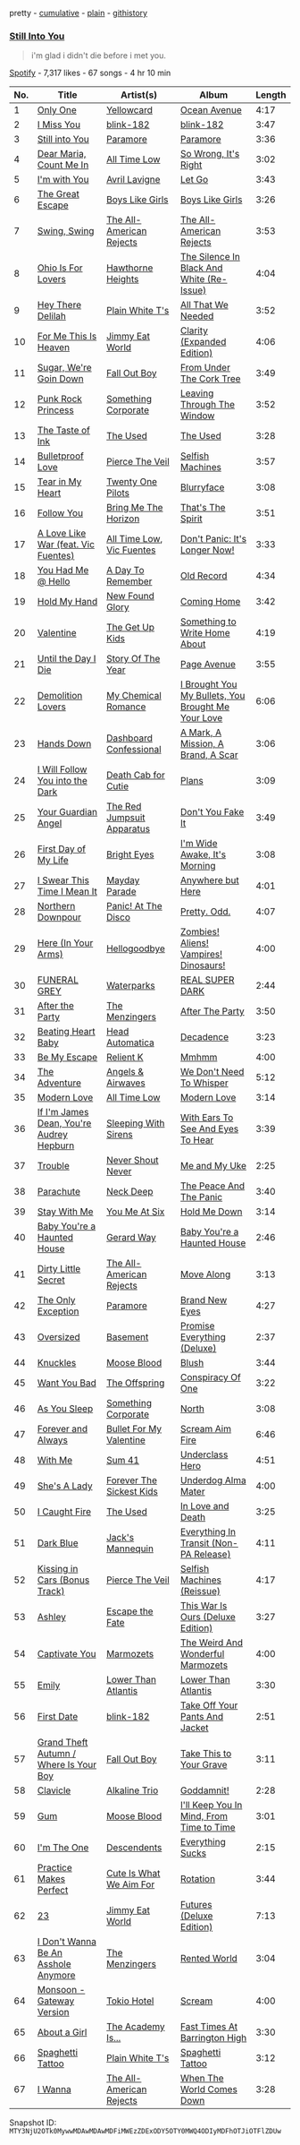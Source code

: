 pretty - [cumulative](/playlists/cumulative/37i9dQZF1DX4EQOUdlKKG2.md) - [plain](/playlists/plain/37i9dQZF1DX4EQOUdlKKG2) - [githistory](https://github.githistory.xyz/mackorone/spotify-playlist-archive/blob/main/playlists/plain/37i9dQZF1DX4EQOUdlKKG2)

### [Still Into You](https://open.spotify.com/playlist/37i9dQZF1DX4EQOUdlKKG2)

> i'm glad i didn't die before i met you.

[Spotify](https://open.spotify.com/user/spotify) - 7,317 likes - 67 songs - 4 hr 10 min

| No. | Title | Artist(s) | Album | Length |
|---|---|---|---|---|
| 1 | [Only One](https://open.spotify.com/track/0gZp88SA5OcujHLDGkxtI3) | [Yellowcard](https://open.spotify.com/artist/3zxKH0qp3nBCuPZCZT5Vaf) | [Ocean Avenue](https://open.spotify.com/album/24IBCzEJlHBI0ioxlSuSPA) | 4:17 |
| 2 | [I Miss You](https://open.spotify.com/track/1oTo3ijRbaDAtrjJrGAPSw) | [blink\-182](https://open.spotify.com/artist/6FBDaR13swtiWwGhX1WQsP) | [blink\-182](https://open.spotify.com/album/6DMUAqxiFfLdqXv0vqcrQA) | 3:47 |
| 3 | [Still into You](https://open.spotify.com/track/1yjY7rpaAQvKwpdUliHx0d) | [Paramore](https://open.spotify.com/artist/74XFHRwlV6OrjEM0A2NCMF) | [Paramore](https://open.spotify.com/album/4sgYpkIASM1jVlNC8Wp9oF) | 3:36 |
| 4 | [Dear Maria, Count Me In](https://open.spotify.com/track/0JJP0IS4w0fJx01EcrfkDe) | [All Time Low](https://open.spotify.com/artist/46gyXjRIvN1NL1eCB8GBxo) | [So Wrong, It's Right](https://open.spotify.com/album/0H4ELcHequ3OligrjWfrZP) | 3:02 |
| 5 | [I'm with You](https://open.spotify.com/track/1jlG3KJ3gdYmhfuySFfpO1) | [Avril Lavigne](https://open.spotify.com/artist/0p4nmQO2msCgU4IF37Wi3j) | [Let Go](https://open.spotify.com/album/3zXjR3y2dUWklKmmp6lEhy) | 3:43 |
| 6 | [The Great Escape](https://open.spotify.com/track/56Tl3UgyZTqfZtvFNS31wm) | [Boys Like Girls](https://open.spotify.com/artist/0vWCyXMrrvMlCcepuOJaGI) | [Boys Like Girls](https://open.spotify.com/album/47ttGApwQx3iAWz8tFFnNj) | 3:26 |
| 7 | [Swing, Swing](https://open.spotify.com/track/003FTlCpBTM4eSqYSWPv4H) | [The All\-American Rejects](https://open.spotify.com/artist/3vAaWhdBR38Q02ohXqaNHT) | [The All\-American Rejects](https://open.spotify.com/album/0TvOeelcHQXYgPcyQiLhyR) | 3:53 |
| 8 | [Ohio Is For Lovers](https://open.spotify.com/track/23DHUWJ7iEieNPMPKvjzBV) | [Hawthorne Heights](https://open.spotify.com/artist/126FigDBtqwS2YsOYMTPQe) | [The Silence In Black And White \(Re\-Issue\)](https://open.spotify.com/album/6ypfxw9fHuwow6dkcA4y1z) | 4:04 |
| 9 | [Hey There Delilah](https://open.spotify.com/track/4RCWB3V8V0dignt99LZ8vH) | [Plain White T's](https://open.spotify.com/artist/1g1yxsNVPhMUl9GrMjEb2o) | [All That We Needed](https://open.spotify.com/album/4vUClKTFaDWnsHE8rK52GY) | 3:52 |
| 10 | [For Me This Is Heaven](https://open.spotify.com/track/64Kk49W8HFh22diWSBVxCr) | [Jimmy Eat World](https://open.spotify.com/artist/3Ayl7mCk0nScecqOzvNp6s) | [Clarity \(Expanded Edition\)](https://open.spotify.com/album/0JfCEzWgcuUxrAUZw5eUT4) | 4:06 |
| 11 | [Sugar, We're Goin Down](https://open.spotify.com/track/2TfSHkHiFO4gRztVIkggkE) | [Fall Out Boy](https://open.spotify.com/artist/4UXqAaa6dQYAk18Lv7PEgX) | [From Under The Cork Tree](https://open.spotify.com/album/5nkUSlIhtoJZMOUlB0sNCp) | 3:49 |
| 12 | [Punk Rock Princess](https://open.spotify.com/track/07oVZP9Er2Fz8S59ePWLyK) | [Something Corporate](https://open.spotify.com/artist/71h7GTahhKcSkQ1ayhTvOD) | [Leaving Through The Window](https://open.spotify.com/album/1yFFvTKFLIJhqa6DhXjzix) | 3:52 |
| 13 | [The Taste of Ink](https://open.spotify.com/track/5jZ1Z2GFTf2gwmFc3qiUxs) | [The Used](https://open.spotify.com/artist/55VydwMyCuGcavwPuhutPL) | [The Used](https://open.spotify.com/album/57d5dFo7oN2yUyGfSKPrRv) | 3:28 |
| 14 | [Bulletproof Love](https://open.spotify.com/track/6bGac1gBHs7kUKihrudMzq) | [Pierce The Veil](https://open.spotify.com/artist/4iJLPqClelZOBCBifm8Fzv) | [Selfish Machines](https://open.spotify.com/album/01dcOm8Whefyve6zChrq9Q) | 3:57 |
| 15 | [Tear in My Heart](https://open.spotify.com/track/3bnVBN67NBEzedqQuWrpP4) | [Twenty One Pilots](https://open.spotify.com/artist/3YQKmKGau1PzlVlkL1iodx) | [Blurryface](https://open.spotify.com/album/3cQO7jp5S9qLBoIVtbkSM1) | 3:08 |
| 16 | [Follow You](https://open.spotify.com/track/6lFUdRItQEsEuD7dSINL47) | [Bring Me The Horizon](https://open.spotify.com/artist/1Ffb6ejR6Fe5IamqA5oRUF) | [That's The Spirit](https://open.spotify.com/album/7FqHuAvmREiIwVXVpZ9ooP) | 3:51 |
| 17 | [A Love Like War \(feat\. Vic Fuentes\)](https://open.spotify.com/track/0TPF6uW7fhMXJPoBERqTy5) | [All Time Low](https://open.spotify.com/artist/46gyXjRIvN1NL1eCB8GBxo), [Vic Fuentes](https://open.spotify.com/artist/1cIpVfuKuPdekPuNqj3icx) | [Don't Panic: It's Longer Now!](https://open.spotify.com/album/7b3JowMC8FK0nToMlD4H1d) | 3:33 |
| 18 | [You Had Me @ Hello](https://open.spotify.com/track/3hdpdPAeU8uhQm6FbUERj9) | [A Day To Remember](https://open.spotify.com/artist/4NiJW4q9ichVqL1aUsgGAN) | [Old Record](https://open.spotify.com/album/2NaruSrhDARhWMQfarl5eG) | 4:34 |
| 19 | [Hold My Hand](https://open.spotify.com/track/0iWZd4aBNd3vNUF6crMiOp) | [New Found Glory](https://open.spotify.com/artist/4ghjRm4M2vChDfTUycx0Ce) | [Coming Home](https://open.spotify.com/album/1rRe0RrLHXpYhOSQeiGgGK) | 3:42 |
| 20 | [Valentine](https://open.spotify.com/track/1Lv33qFAcC8028WWHNNRMM) | [The Get Up Kids](https://open.spotify.com/artist/54Bjxn26WsjfslQbNVtSCm) | [Something to Write Home About](https://open.spotify.com/album/3S0PabpZF2USPmwK8lIRZ8) | 4:19 |
| 21 | [Until the Day I Die](https://open.spotify.com/track/0DKNNR9iDjwfCEpMiFXMJq) | [Story Of The Year](https://open.spotify.com/artist/0KDuKk6YdEu3hR56HtXmxt) | [Page Avenue](https://open.spotify.com/album/4juejyEeCKFskkDA6zhIBW) | 3:55 |
| 22 | [Demolition Lovers](https://open.spotify.com/track/16Fp67kTFhH0XK5Cl6Oz7r) | [My Chemical Romance](https://open.spotify.com/artist/7FBcuc1gsnv6Y1nwFtNRCb) | [I Brought You My Bullets, You Brought Me Your Love](https://open.spotify.com/album/3VSl97ITIbXoFQvx2DQ605) | 6:06 |
| 23 | [Hands Down](https://open.spotify.com/track/6yVSp9H2STyLeOs7pjy2w4) | [Dashboard Confessional](https://open.spotify.com/artist/4ERtgeBbWRkFzIz6LaFCeY) | [A Mark, A Mission, A Brand, A Scar](https://open.spotify.com/album/3I4DmkyMBifLVwrCT3eQ82) | 3:06 |
| 24 | [I Will Follow You into the Dark](https://open.spotify.com/track/3kZC0ZmFWrEHdUCmUqlvgZ) | [Death Cab for Cutie](https://open.spotify.com/artist/0YrtvWJMgSdVrk3SfNjTbx) | [Plans](https://open.spotify.com/album/1NFGnxmeIEBakre4DvLaJq) | 3:09 |
| 25 | [Your Guardian Angel](https://open.spotify.com/track/2Guz1b911CbpG8L92cnglI) | [The Red Jumpsuit Apparatus](https://open.spotify.com/artist/1SImpQO0GbjRgvlwCcCtFo) | [Don't You Fake It](https://open.spotify.com/album/6TyPSzd5rA2rQ9yLJJ1Gg2) | 3:49 |
| 26 | [First Day of My Life](https://open.spotify.com/track/0eBryM7ePQH3Klt3jz8xZd) | [Bright Eyes](https://open.spotify.com/artist/5o206eFLx38glA2bb4zqIU) | [I'm Wide Awake, It's Morning](https://open.spotify.com/album/6MwSuZphL6GmuSVIYUGUF7) | 3:08 |
| 27 | [I Swear This Time I Mean It](https://open.spotify.com/track/2OYTFaOB4D1bWLXaT5mrfH) | [Mayday Parade](https://open.spotify.com/artist/3WfJ1OtrWI7RViX9DMyEGy) | [Anywhere but Here](https://open.spotify.com/album/0JK09CS7SdFERmAiBNjawF) | 4:01 |
| 28 | [Northern Downpour](https://open.spotify.com/track/49SL9f1Kz73p0bzsNPTY4l) | [Panic! At The Disco](https://open.spotify.com/artist/20JZFwl6HVl6yg8a4H3ZqK) | [Pretty\. Odd.](https://open.spotify.com/album/7Hk9WbjPbN1n2GXaK7aldw) | 4:07 |
| 29 | [Here \(In Your Arms\)](https://open.spotify.com/track/1GV98LUEVk1U3LWAkX2Apw) | [Hellogoodbye](https://open.spotify.com/artist/6GH0NzpthMGxu1mcfAkOde) | [Zombies! Aliens! Vampires! Dinosaurs!](https://open.spotify.com/album/6caG763FP5oUCdxklebHh6) | 4:00 |
| 30 | [FUNERAL GREY](https://open.spotify.com/track/4ORdQW5NLKO3b0RUeBMIrs) | [Waterparks](https://open.spotify.com/artist/3QaxveoTiMetZCMp1sftiu) | [REAL SUPER DARK](https://open.spotify.com/album/7exaI7MyauQNCOqbyqU27C) | 2:44 |
| 31 | [After the Party](https://open.spotify.com/track/3cnD0uH9C0AY4oxmb84gpc) | [The Menzingers](https://open.spotify.com/artist/7HWFXU9pHBj0u58yoRwwOJ) | [After The Party](https://open.spotify.com/album/1nzDVfQopF9YBkpPAfUck3) | 3:50 |
| 32 | [Beating Heart Baby](https://open.spotify.com/track/24efdUt3KGbZ6wnBLp6j2n) | [Head Automatica](https://open.spotify.com/artist/2cyaobEho8uxhqLxwG7j6i) | [Decadence](https://open.spotify.com/album/4PQJiFSYykABCgha6bU4O6) | 3:23 |
| 33 | [Be My Escape](https://open.spotify.com/track/5eK5xQl8EGzR5zYkxaDCAn) | [Relient K](https://open.spotify.com/artist/3nJWBJvK7uGvfp4iZh9CkN) | [Mmhmm](https://open.spotify.com/album/4UZTjODd6CvRN1Lx8g6hBV) | 4:00 |
| 34 | [The Adventure](https://open.spotify.com/track/2uuTo18bRgXj3RvlbZKMvU) | [Angels & Airwaves](https://open.spotify.com/artist/7xklw3WodFZiNNmQt3DIgp) | [We Don't Need To Whisper](https://open.spotify.com/album/55drvPTRV1FgJkuaztyS5X) | 5:12 |
| 35 | [Modern Love](https://open.spotify.com/track/4Qjv4VFulw2xS9P5EVLvOp) | [All Time Low](https://open.spotify.com/artist/46gyXjRIvN1NL1eCB8GBxo) | [Modern Love](https://open.spotify.com/album/4q5GY0DRqSNEOb3n3JCigy) | 3:14 |
| 36 | [If I'm James Dean, You're Audrey Hepburn](https://open.spotify.com/track/1wFRkVclQWfMQQcaVLjmBE) | [Sleeping With Sirens](https://open.spotify.com/artist/3N8Hy6xQnQv1F1XCiyGQqA) | [With Ears To See And Eyes To Hear](https://open.spotify.com/album/0AMC1Y0J0a5yN7lkOSWrJr) | 3:39 |
| 37 | [Trouble](https://open.spotify.com/track/4UuVbsWwTyfJ6CcNOCtzBe) | [Never Shout Never](https://open.spotify.com/artist/5pUmXBIQtqpvdV1HAy2xYC) | [Me and My Uke](https://open.spotify.com/album/6dTy2mTvKyt6dRqO9tEKf1) | 2:25 |
| 38 | [Parachute](https://open.spotify.com/track/1gXAB8LVnrNFVkj4kBdaSE) | [Neck Deep](https://open.spotify.com/artist/2TM0qnbJH4QPhGMCdPt7fH) | [The Peace And The Panic](https://open.spotify.com/album/76NbbdvTc4yP50p5m4u9H3) | 3:40 |
| 39 | [Stay With Me](https://open.spotify.com/track/5jZAtF5byijpW7UCJsUYK8) | [You Me At Six](https://open.spotify.com/artist/1kNQXvepPjaPgUfeDAF2h6) | [Hold Me Down](https://open.spotify.com/album/5FakgYrhpMRNbQ9OaAP9YU) | 3:14 |
| 40 | [Baby You're a Haunted House](https://open.spotify.com/track/4c38yr2PflGI2DSIzqsnmF) | [Gerard Way](https://open.spotify.com/artist/4YZ5ECfbM2xSTSQTJGBbO5) | [Baby You're a Haunted House](https://open.spotify.com/album/3OyBzPBEniYPTNgIIHfTXS) | 2:46 |
| 41 | [Dirty Little Secret](https://open.spotify.com/track/5lDriBxJd22IhOH9zTcFrV) | [The All\-American Rejects](https://open.spotify.com/artist/3vAaWhdBR38Q02ohXqaNHT) | [Move Along](https://open.spotify.com/album/3PWEGZ6CYvXRnr0JCECsDe) | 3:13 |
| 42 | [The Only Exception](https://open.spotify.com/track/7JIuqL4ZqkpfGKQhYlrirs) | [Paramore](https://open.spotify.com/artist/74XFHRwlV6OrjEM0A2NCMF) | [Brand New Eyes](https://open.spotify.com/album/27UqZoE1kV6sIV6uQcI28A) | 4:27 |
| 43 | [Oversized](https://open.spotify.com/track/4YM6Ujbv89VpprqasAXcwS) | [Basement](https://open.spotify.com/artist/4DUQBYAyOTZotSEdKhaf6c) | [Promise Everything \(Deluxe\)](https://open.spotify.com/album/2Ic7SVaZu6loRXczS4VfYP) | 2:37 |
| 44 | [Knuckles](https://open.spotify.com/track/0ttKGGwdONPJuVZggxzAl1) | [Moose Blood](https://open.spotify.com/artist/5fEKZRCUa0JApec5Xy095q) | [Blush](https://open.spotify.com/album/3qdM2cxZoTPFWpyZrMZp2j) | 3:44 |
| 45 | [Want You Bad](https://open.spotify.com/track/6hwQ69v7VbPhTTR2fOtYX7) | [The Offspring](https://open.spotify.com/artist/5LfGQac0EIXyAN8aUwmNAQ) | [Conspiracy Of One](https://open.spotify.com/album/09OM7urF0SXgJqbFcllYQs) | 3:22 |
| 46 | [As You Sleep](https://open.spotify.com/track/0HdCS69MAebMTmfh0p9mqO) | [Something Corporate](https://open.spotify.com/artist/71h7GTahhKcSkQ1ayhTvOD) | [North](https://open.spotify.com/album/3kvedSzQtipgIIVxMPCB7P) | 3:08 |
| 47 | [Forever and Always](https://open.spotify.com/track/03IARX7s1aJZlDDvn8mJ2Z) | [Bullet For My Valentine](https://open.spotify.com/artist/7iWiAD5LLKyiox2grgfmUT) | [Scream Aim Fire](https://open.spotify.com/album/04VE36yBM6GyJpDtD61e0p) | 6:46 |
| 48 | [With Me](https://open.spotify.com/track/1OTvWduKQV0MQd2gnGM9He) | [Sum 41](https://open.spotify.com/artist/0qT79UgT5tY4yudH9VfsdT) | [Underclass Hero](https://open.spotify.com/album/4fc73QNw5EjIorFfZ6n6YG) | 4:51 |
| 49 | [She's A Lady](https://open.spotify.com/track/7rXOUa2yrj80b49sYqV6Qy) | [Forever The Sickest Kids](https://open.spotify.com/artist/4frytKnOBrer4QVPWynGtX) | [Underdog Alma Mater](https://open.spotify.com/album/1DXQ0idwKePZH7T1yU57gS) | 4:00 |
| 50 | [I Caught Fire](https://open.spotify.com/track/6z2Fx4b0hjqLdsJQOrNxbM) | [The Used](https://open.spotify.com/artist/55VydwMyCuGcavwPuhutPL) | [In Love and Death](https://open.spotify.com/album/10Mw53MGdbK8KjIhBM0Wx2) | 3:25 |
| 51 | [Dark Blue](https://open.spotify.com/track/2XFOuxF5xUZ00RaVfaIdw2) | [Jack's Mannequin](https://open.spotify.com/artist/42aeGx2I3uXINpGqC8L0LD) | [Everything In Transit \(Non\-PA Release\)](https://open.spotify.com/album/3kb9M8LHAO4JKh2Z7ZgiOV) | 4:11 |
| 52 | [Kissing in Cars \(Bonus Track\)](https://open.spotify.com/track/21n769QrJtrmN0pXuBkYOm) | [Pierce The Veil](https://open.spotify.com/artist/4iJLPqClelZOBCBifm8Fzv) | [Selfish Machines \(Reissue\)](https://open.spotify.com/album/6F05ZwnERzhfJ7KNVq6fsU) | 4:17 |
| 53 | [Ashley](https://open.spotify.com/track/6tO1amT2NLvgsBzBhHOR1S) | [Escape the Fate](https://open.spotify.com/artist/5ojhEavq6altxW8fWIlLum) | [This War Is Ours \(Deluxe Edition\)](https://open.spotify.com/album/56a9Tuww0ddc52DHYG61Ai) | 3:27 |
| 54 | [Captivate You](https://open.spotify.com/track/7msUsozEfRrk9ZDvk1ncgR) | [Marmozets](https://open.spotify.com/artist/3KEhhixoMshqSEJ71rS7w1) | [The Weird And Wonderful Marmozets](https://open.spotify.com/album/0g6Yixfp4y0wlDCY8ukhfp) | 4:00 |
| 55 | [Emily](https://open.spotify.com/track/0uxiyzkQ5aweoGgp7hxPUs) | [Lower Than Atlantis](https://open.spotify.com/artist/1kF0gYnHLUJvFuPdoowO02) | [Lower Than Atlantis](https://open.spotify.com/album/25xQevIYTCKcvsw9fyZoDb) | 3:30 |
| 56 | [First Date](https://open.spotify.com/track/1fJFuvU2ldmeAm5nFIHcPP) | [blink\-182](https://open.spotify.com/artist/6FBDaR13swtiWwGhX1WQsP) | [Take Off Your Pants And Jacket](https://open.spotify.com/album/3nHpBmW5wJXGeC3ojBkpey) | 2:51 |
| 57 | [Grand Theft Autumn / Where Is Your Boy](https://open.spotify.com/track/3JOdLCIBzQYwHIvpN3isVf) | [Fall Out Boy](https://open.spotify.com/artist/4UXqAaa6dQYAk18Lv7PEgX) | [Take This to Your Grave](https://open.spotify.com/album/7l4nnHG7upOnUM4WvAjToY) | 3:11 |
| 58 | [Clavicle](https://open.spotify.com/track/5vs0XuWAemXGTZK83eaF9f) | [Alkaline Trio](https://open.spotify.com/artist/1aEYCT7t18aM3VvM6y8oVR) | [Goddamnit!](https://open.spotify.com/album/7MtJrKwP2h9eJMqnooR6iM) | 2:28 |
| 59 | [Gum](https://open.spotify.com/track/0ty8clX5vC9cc08KqywES5) | [Moose Blood](https://open.spotify.com/artist/5fEKZRCUa0JApec5Xy095q) | [I'll Keep You In Mind, From Time to Time](https://open.spotify.com/album/7aMvv0lYIhPyudfM1TmItV) | 3:01 |
| 60 | [I'm The One](https://open.spotify.com/track/5XXiK8GZjjmCHpBpUEm9z5) | [Descendents](https://open.spotify.com/artist/1FGH4Bh7g9W6V4fUcKZWp5) | [Everything Sucks](https://open.spotify.com/album/2jUjrmnCfEEwvC4H2twuTI) | 2:15 |
| 61 | [Practice Makes Perfect](https://open.spotify.com/track/70MLCfNoBdpSFjlvVTQE7c) | [Cute Is What We Aim For](https://open.spotify.com/artist/7AsPubxWM5tfW4hTZEL3aP) | [Rotation](https://open.spotify.com/album/7gfUPIouc3qyVtghc64CAX) | 3:44 |
| 62 | [23](https://open.spotify.com/track/12tjs2HBsd4puDnUgZMKki) | [Jimmy Eat World](https://open.spotify.com/artist/3Ayl7mCk0nScecqOzvNp6s) | [Futures \(Deluxe Edition\)](https://open.spotify.com/album/58EcHXCjDzwqHiXDo9523u) | 7:13 |
| 63 | [I Don't Wanna Be An Asshole Anymore](https://open.spotify.com/track/1BqJIsOlo8rpm6FJ5N8VtJ) | [The Menzingers](https://open.spotify.com/artist/7HWFXU9pHBj0u58yoRwwOJ) | [Rented World](https://open.spotify.com/album/49Q3EfStlDspsaOo8VAgtW) | 3:04 |
| 64 | [Monsoon \- Gateway Version](https://open.spotify.com/track/1QDvX3Oa7xM0So8P7qYqVN) | [Tokio Hotel](https://open.spotify.com/artist/46aNfN89JrOQTCy97GoCHa) | [Scream](https://open.spotify.com/album/4YZNEE7JvTrw3uQVU02HRS) | 4:00 |
| 65 | [About a Girl](https://open.spotify.com/track/5johpJIVjqU2Ki03DOA7Jr) | [The Academy Is...](https://open.spotify.com/artist/3jwm6OBdUY5xzFiFIPhMHu) | [Fast Times At Barrington High](https://open.spotify.com/album/2IEGo0H1J8AihVqaf5ghkJ) | 3:30 |
| 66 | [Spaghetti Tattoo](https://open.spotify.com/track/3SJxkDKY9w5GF0bpQrVDKy) | [Plain White T's](https://open.spotify.com/artist/1g1yxsNVPhMUl9GrMjEb2o) | [Spaghetti Tattoo](https://open.spotify.com/album/5P4NHzuaxvISML8kvXJvIl) | 3:12 |
| 67 | [I Wanna](https://open.spotify.com/track/1aWYAQICESeHj2Xauv1Zfd) | [The All\-American Rejects](https://open.spotify.com/artist/3vAaWhdBR38Q02ohXqaNHT) | [When The World Comes Down](https://open.spotify.com/album/3BCMpDOcQlbCZpf5vnTadZ) | 3:28 |

Snapshot ID: `MTY3NjU2OTk0MywwMDAwMDAwMDFiMWEzZDExODY5OTY0MWQ4ODIyMDFhOTJiOTFlZDUw`
